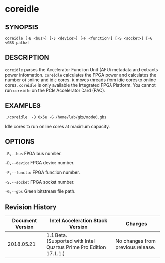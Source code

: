 # coreidle #

## SYNOPSIS  ##

`coreidle [-B <bus>] [-D <device>] [-F <function>] [-S <socket>] [-G <GBS path>] `


## DESCRIPTION ##

```coreidle``` parses the Accelerator Function Unit (AFU) metadata and extracts power information. ```coreidle``` calculates
the FPGA power and calculates the number of online and idle cores. It moves threads from idle cores to online cores. 
```coreidle``` is only available the Integrated FPGA Platform. You cannot run ```coreidle``` on the PCIe Accelerator Card (PAC).


## EXAMPLES  ##

`./coreidle  -B 0x5e -G /home/lab/gbs/mode0.gbs`

  Idle cores to run online cores at maximum capacity.

## OPTIONS ##

`-B,--bus` FPGA bus number.

`-D,--device` FPGA device number.

`-F,--functio` FPGA function number.

`-S,--socket` FPGA socket number.

`-G,--gbs` Green bitstream file path.
 

## Revision History ##

 | Document Version |  Intel Acceleration Stack Version  | Changes  |
 | ---------------- |------------------------------------|----------|
 |2018.05.21 | 1.1 Beta. <br>(Supported with Intel Quartus Prime Pro Edition 17.1.1.) | No changes from previous release. |
